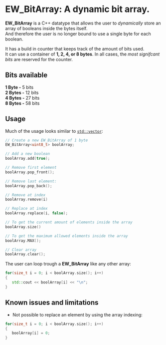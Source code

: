 # EW_BitArray: A dynamic bit array.

**EW_BitArray** is a C++ datatype that allows the user to _dynamically_ store an array of booleans inside the bytes itself.  
And therefore the user is no longer bound to use a single byte for each boolean.  
  
It has a build in counter that keeps track of the amount of bits used.  
It can use a container of **1, 2, 4, or 8 bytes**. In all cases, the _most signifcant bits_ are reserved for the counter.
  
## Bits available
**1 Byte -** 5 bits  
**2 Bytes -** 12 bits  
**4 Bytes -** 27 bits  
**8 Bytes -** 58 bits

## Usage
Much of the usage looks similar to [`std::vector`](https://en.cppreference.com/w/cpp/container/vector):
```cpp
// Create a new EW_BitArray of 1 byte
EW_BitArray<uint8_t> boolArray;

// Add a new boolean
boolArray.add(true);

// Remove first element
boolArray.pop_front();

// Remove last element:
boolArray.pop_back();

// Remove at index
boolArray.remove(i)

// Replace at index
boolArray.replace(i, false);

// To get the current amount of elements inside the array
boolArray.size()

// To get the maximum allowed elements inside the array
boolArray.MAX();

// Clear array
boolArray.clear();
```
The user can loop trough a **EW_BitArray** like any other array:
```cpp
for(size_t i = 0; i < boolArray.size(); i++)
{
   std::cout << boolArray[i] << "\n";
}
```

## Known issues and limitations
- Not possible to replace an element by using the array indexing:
```cpp
for(size_t i = 0; i < boolArray.size(); i++)
{
   boolArray[i] = 0;
}
```
